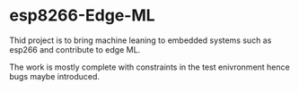 # esp8266-Edge-ML
Thid project is to bring machine leaning to embedded systems such as esp266 and contribute to edge ML. 

The work is mostly complete with constraints in the test enivronment hence bugs maybe introduced.
